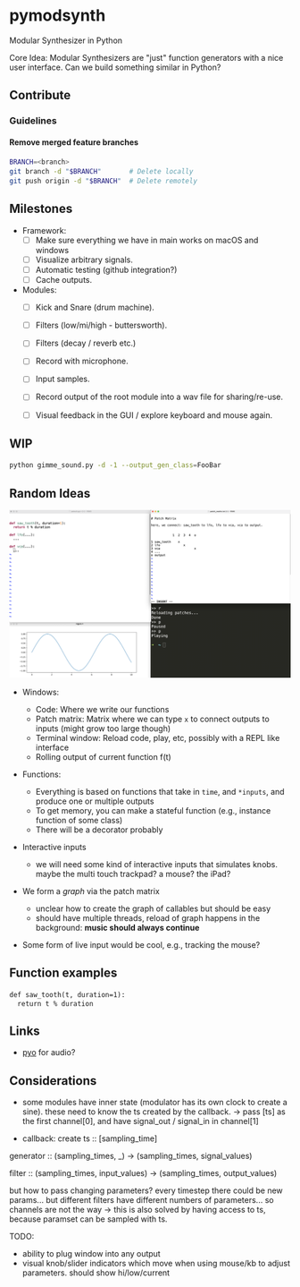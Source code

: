 # pymodsynth

Modular Synthesizer in Python

Core Idea: Modular Synthesizers are "just" function generators with a nice user interface. Can we build something similar in Python?


## Contribute

### Guidelines

#### Remove merged feature branches

```sh
BRANCH=<branch>
git branch -d "$BRANCH"       # Delete locally
git push origin -d "$BRANCH"  # Delete remotely
```

## Milestones

- Framework:
  - [ ] Make sure everything we have in main works on macOS and windows
  - [ ] Visualize arbitrary signals.
  - [ ] Automatic testing (github integration?)
  - [ ] Cache outputs.
- Modules:
  - [ ] Kick and Snare (drum machine).
  - [ ] Filters (low/mi/high - buttersworth).
  - [ ] Filters (decay / reverb etc.)
  - [ ] Record with microphone.
  - [ ] Input samples.
  - [ ] Record output of the root module into a wav file for sharing/re-use.
  - [ ] Visual feedback in the GUI / explore keyboard and mouse again.


## WIP

```sh
python gimme_sound.py -d -1 --output_gen_class=FooBar
```

## Random Ideas

![Figure](https://github.com/fab-jul/pymodsynth/raw/main/fig.png)

- Windows: 
  - Code: Where we write our functions
  - Patch matrix: Matrix where we can type `x` to connect outputs to inputs (might grow too large though)
  - Terminal window: Reload code, play, etc, possibly with a REPL like interface
  - Rolling output of current function f(t)

- Functions:
  - Everything is based on functions that take in `time`, and `*inputs`, and produce one or multiple outputs
  - To get memory, you can make a stateful function (e.g., instance function of some class)
  - There will be a decorator probably

- Interactive inputs
  -  we will need some kind of interactive inputs that simulates knobs. maybe the multi touch trackpad? a mouse? the iPad?

- We form a *graph* via the patch matrix
  - unclear how to create the graph of callables but should be easy
  - should have multiple threads, reload of graph happens in the background: **music should always continue**

- Some form of live input would be cool, e.g., tracking the mouse?

## Function examples

```
def saw_tooth(t, duration=1):
  return t % duration
```

## Links

- [pyo](http://ajaxsoundstudio.com/software/pyo/) for audio?



## Considerations
- some modules have inner state (modulator has its own clock to create a sine). these need to know the ts created by the callback. 
-> pass [ts] as the first channel[0], and have signal_out / signal_in in channel[1]


- callback:
create ts :: [sampling_time]

generator :: (sampling_times, _) -> (sampling_times, signal_values)

filter :: (sampling_times, input_values) -> (sampling_times, output_values)

but how to pass changing parameters? every timestep there could be new params... but different filters have different numbers of parameters... so channels are not the way
-> this is also solved by having access to ts, because paramset can be sampled with ts. 

TODO:
- ability to plug window into any output
- visual knob/slider indicators which move when using mouse/kb to adjust parameters. should show hi/low/current





